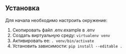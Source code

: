 ## Установка
Для начала необходимо настроить окружение:  
1. Скопировать файл .env.example в .env  
2. Создать виртуальную среду: `virtualenv venv`  
3. Активировать ее: `. venv/bin/activate`  
4. Установить зависимости: `pip install --editable .`
